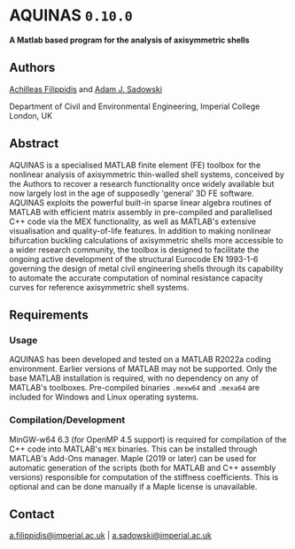 # AQUINAS     `0.10.0`
__A Matlab based program for the analysis of axisymmetric shells__

## Authors

[Achilleas Filippidis](mailto:a.filippidis@imperial.ac.uk?subject=[GitHub]%20AQUINAS%20Query) and [Adam J. Sadowski](mailto:a.sadowski@imperial.ac.uk?subject=[GitHub]%20AQUINAS%20Query)

Department of Civil and Environmental Engineering, Imperial College London, UK

## Abstract

AQUINAS is a specialised MATLAB finite element (FE) toolbox for the nonlinear analysis of axisymmetric thin-walled shell systems, conceived by the Authors to recover a research functionality once widely available but now largely lost in the age of supposedly 'general' 3D FE software. AQUINAS exploits the powerful built-in sparse linear algebra routines of MATLAB with efficient matrix assembly in pre-compiled and parallelised C++ code via the MEX functionality, as well as MATLAB's extensive visualisation and quality-of-life features. In addition to making nonlinear bifurcation buckling calculations of axisymmetric shells more accessible to a wider research community, the toolbox is designed to facilitate the ongoing active development of the structural Eurocode EN 1993-1-6 governing the design of metal civil engineering shells through its capability to automate the accurate computation of nominal resistance capacity curves for reference axisymmetric shell systems.

## Requirements

### Usage
AQUINAS has been developed and tested on a MATLAB R2022a coding environment. Earlier versions of MATLAB may not be supported.
Only the base MATLAB installation is required, with no dependency on any of MATLAB's toolboxes.
Pre-compiled binaries `.mexw64` and `.mexa64` are included for Windows and Linux operating systems.

### Compilation/Development
MinGW-w64 6.3 (for OpenMP 4.5 support) is required for compilation of the C++ code into MATLAB's `MEX` binaries. This can be installed through MATLAB's Add-Ons manager.
Maple (2019 or later) can be used for automatic generation of the scripts (both for MATLAB and C++ assembly versions) responsible for computation of the stiffness coefficients. This is optional and can be done manually if a Maple license is unavailable.

## Contact
a.filippidis@imperial.ac.uk  |  a.sadowski@imperial.ac.uk
